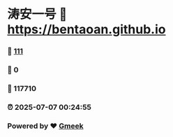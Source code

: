 # 涛安一号 :link: https://bentaoan.github.io 
### :page_facing_up: [111](https://bentaoan.github.io/tag.html) 
### :speech_balloon: 0 
### :hibiscus: 117710 
### :alarm_clock: 2025-07-07 00:24:55 
### Powered by :heart: [Gmeek](https://github.com/Meekdai/Gmeek)
